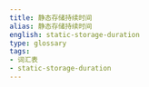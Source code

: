 ```yaml
---
title: 静态存储持续时间
alias: 静态存储持续时间
english: static-storage-duration
type: glossary
tags:
- 词汇表
- static-storage-duration
---
```

